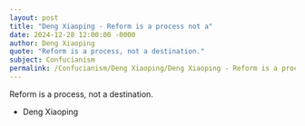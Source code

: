 ```yaml
---
layout: post
title: "Deng Xiaoping - Reform is a process not a"
date: 2024-12-28 12:00:00 -0000
author: Deng Xiaoping
quote: "Reform is a process, not a destination."
subject: Confucianism
permalink: /Confucianism/Deng Xiaoping/Deng Xiaoping - Reform is a process not a
---
```


Reform is a process, not a destination.

- Deng Xiaoping

